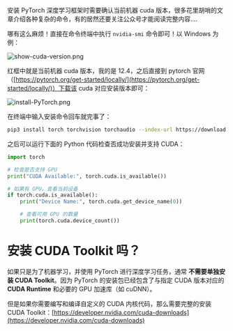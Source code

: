安装 PyTorch 深度学习框架时需要确认当前机器 cuda 版本，很多花里胡哨的文章介绍各种复杂的命令，有的居然还要关注公众号才能阅读完整内容....

哪有这么麻烦！直接在命令终端中执行 `nvidia-smi` 命令即可！以 Windows 为例：

![show-cuda-version.png](https://ituknown.org/python-media/cuda-version/show-cuda-version.png)

红框中就是当前机器 cuda 版本，我的是 12.4，之后直接到 pytorch 官网（[https://pytorch.org/get-started/locally/](https://pytorch.org/get-started/locally/)）下载该 cuda 对应安装版本即可：

![install-PyTorch.png](https://ituknown.org/python-media/cuda-version/install-PyTorch.png)

在终端中输入安装命令回车就完事了：

```bash
pip3 install torch torchvision torchaudio --index-url https://download.pytorch.org/whl/cu124
```

之后可以运行下面的 Python 代码检查否成功安装并支持 CUDA：

```python
import torch

# 检查是否支持 GPU
print("CUDA Available:", torch.cuda.is_available())

# 如果有 GPU，查看当前设备
if torch.cuda.is_available():
    print("Device Name:", torch.cuda.get_device_name(0))

    # 查看可用 GPU 的数量
    print(torch.cuda.device_count())

```

# 安装 CUDA Toolkit 吗？

如果只是为了机器学习，并使用 PyTorch 进行深度学习任务，通常 **不需要单独安装 CUDA Toolkit**。因为 PyTorch 的安装包已经包含了与指定 CUDA 版本对应的 **CUDA Runtime** 和必要的 GPU 加速库（如 cuDNN）。

但是如果你需要编写和编译自定义的 CUDA 内核代码，那么需要完整的安装 CUDA Toolkit：[https://developer.nvidia.com/cuda-downloads](https://developer.nvidia.com/cuda-downloads)